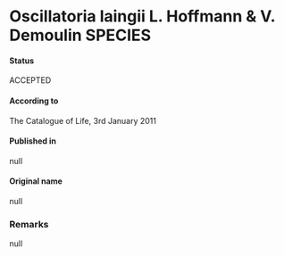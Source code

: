 # Oscillatoria laingii L. Hoffmann & V. Demoulin SPECIES

#### Status
ACCEPTED

#### According to
The Catalogue of Life, 3rd January 2011

#### Published in
null

#### Original name
null

### Remarks
null